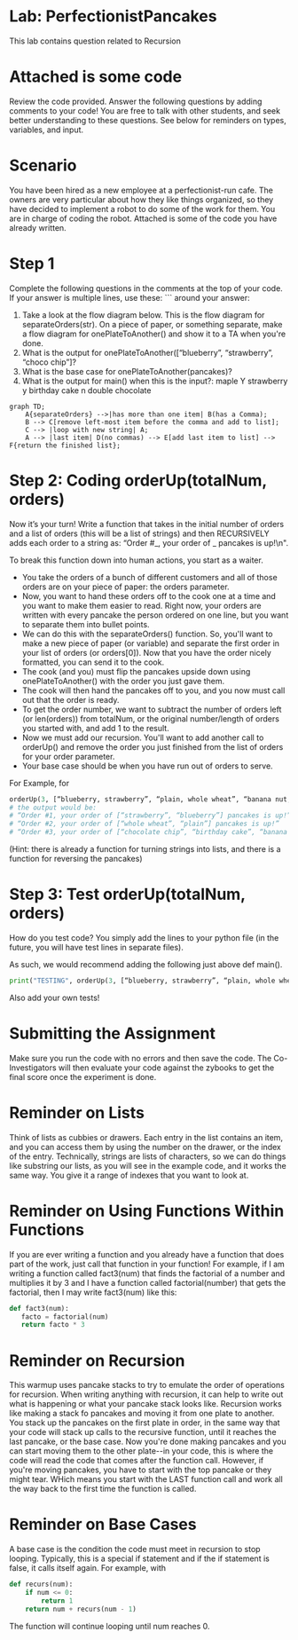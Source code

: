 # Lab: PerfectionistPancakes
This lab contains question related to Recursion

# Attached is some code
Review the code provided. Answer the following questions by adding comments to your code! You are free to talk with other students, and seek better understanding to these questions. See below for reminders on types, variables, and input.

# Scenario
You have been hired as a new employee at a perfectionist-run cafe. The owners are very particular about how they like things organized, so they have decided to implement a robot to do some of the work for them. You are in charge of coding the robot. Attached is some of the code you have already written.

# Step 1
Complete the following questions in the comments at the top of your code. If your answer is multiple lines, use these: \``` around your answer:

1. Take a look at the flow diagram below. This is the flow diagram for separateOrders(str). On a piece of paper, or something separate, make a flow diagram for onePlateToAnother() and show it to a TA when you're done.
2. What is the output for onePlateToAnother(\[“blueberry”, “strawberry”, “choco chip”]?
3. What is the base case for onePlateToAnother(pancakes)?
4. What is the output for main() when this is the input?:
maple
Y
strawberry 
y 
birthday cake
n 
double chocolate

```mermaid
graph TD;
    A{separateOrders} -->|has more than one item| B(has a Comma);
    B --> C[remove left-most item before the comma and add to list];
    C --> |loop with new string| A;
    A --> |last item| D(no commas) --> E[add last item to list] --> F{return the finished list};
```


# Step 2: Coding orderUp(totalNum, orders)
Now it’s your turn! Write a function that takes in the initial number of orders and a list of orders (this will be a list of strings) and then RECURSIVELY adds each order to a string as: “Order #_, your order of _ pancakes is up!\n".

To break this function down into human actions, you start as a waiter. 
- You take the orders of a bunch of different customers and all of those orders are on your piece of paper: the orders parameter. 
- Now, you want to hand these orders off to the cook one at a time and you want to make them easier to read. Right now, your orders are written with every pancake the person ordered on one line, but you want to separate them into bullet points. 
- We can do this with the separateOrders() function. So, you'll want to make a new piece of paper (or variable) and separate the first order in your list of orders (or orders\[0\]). Now that you have the order nicely formatted, you can send it to the cook. 
- The cook (and you) must flip the pancakes upside down using onePlateToAnother() with the order you just gave them. 
- The cook will then hand the pancakes off to you, and you now must call out that the order is ready. 
- To get the order number, we want to subtract the number of orders left (or len(orders)) from totalNum, or the original number/length of orders you started with, and add 1 to the result. 
- Now we must add our recursion. You'll want to add another call to orderUp() and remove the order you just finished from the list of orders for your order parameter.
- Your base case should be when you have run out of orders to serve.

For Example, for 
```python
orderUp(3, [“blueberry, strawberry”, “plain, whole wheat”, “banana nut, birthday cake, chocolate chip”])
# the output would be:
# “Order #1, your order of [“strawberry”, “blueberry”] pancakes is up!”
# “Order #2, your order of [“whole wheat”, “plain”] pancakes is up!”
# “Order #3, your order of [“chocolate chip”, “birthday cake”, “banana nut”] pancakes is up!”
```
(Hint: there is already a function for turning strings into lists, and there is a function for reversing the pancakes)

# Step 3: Test orderUp(totalNum, orders)
How do you test code? You simply add the lines to your python file (in the future, you will have test lines in separate files).

As such, we would recommend adding the following just above def main().
```python
print("TESTING", orderUp(3, [“blueberry, strawberry”, “plain, whole wheat”, “banana nut, birthday cake, chocolate chip”]))
```
Also add your own tests!

# Submitting the Assignment
Make sure you run the code with no errors and then save the code. The Co-Investigators will then evaluate your code against the zybooks to get the final score once the experiment is done.

# Reminder on Lists
Think of lists as cubbies or drawers. Each entry in the list contains an item, and you can access them by using the number on the drawer, or the index of the entry. Technically, strings are lists of characters, so we can do things like substring our lists, as you will see in the example code, and it works the same way. You give it a range of indexes that you want to look at.

# Reminder on Using Functions Within Functions
If you are ever writing a function and you already have a function that does part of the work, just call that function in your function! For example, if I am writing a function called fact3(num) that finds the factorial of a number and multiplies it by 3 and I have a function called factorial(number) that gets the factorial, then I may write fact3(num) like this:
```python
def fact3(num):
   facto = factorial(num)
   return facto * 3
```
# Reminder on Recursion
This warmup uses pancake stacks to try to emulate the order of operations for recursion. When writing anything with recursion, it can help to write out what is happening or what your pancake stack looks like. Recursion works like making a stack fo pancakes and moving it from one plate to another. You stack up the pancakes on the first plate in order, in the same way that your code will stack up calls to the recursive function, until it reaches the last pancake, or the base case. Now you're done making pancakes and you can start moving them to the other plate--in your code, this is where the code will read the code that comes after the function call. However, if you're moving pancakes, you have to start with the top pancake or they might tear. WHich means you start with the LAST function call and work all the way back to the first time the function is called. 

# Reminder on Base Cases
A base case is the condition the code must meet in recursion to stop looping. Typically, this is a special if statement and if the if statement is false, it calls itself again. For example, with 
```python
def recurs(num):
    if num <= 0:
        return 1
    return num + recurs(num - 1)
```
The function will continue looping until num reaches 0.
